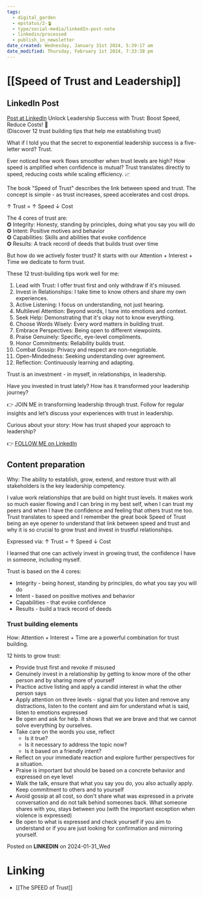 ```yaml
---
tags:
  - digital_garden
  - epstatus/2-🪴
  - type/social-media/linkedIn-post-note
  - linkedin/processed
  - publish_in_newsletter
date_created: Wednesday, January 31st 2024, 5:39:17 am
date_modified: Thursday, February 1st 2024, 7:33:38 pm
---
```

# [[Speed of Trust and Leadership]]
## LinkedIn Post
[Post at LinkedIn](https://www.linkedin.com/posts/sebastiankamilli_unlock-leadership-success-with-trust-boost-activity-7158368331333328897-RLes?utm_source=share&utm_medium=member_desktop)
Unlock Leadership Success with Trust: Boost Speed, Reduce Costs! 🚀  
(Discover 12 trust building tips that help me establishing trust)  
  
What if I told you that the secret to exponential leadership success is a five-letter word? Trust.  
  
Ever noticed how work flows smoother when trust levels are high? How speed is amplified when confidence is mutual? Trust translates directly to speed, reducing costs while scaling efficiency. 📈  
  
The book "Speed of Trust" describes the link between speed and trust. The concept is simple - as trust increases, speed accelerates and cost drops.  
  
↑ Trust = ↑ Speed ↓ Cost  
  
The 4 cores of trust are:  
✪ Integrity: Honesty, standing by principles, doing what you say you will do  
✪ Intent: Positive motives and behavior  
✪ Capabilities: Skills and abilities that evoke confidence  
✪ Results: A track record of deeds that builds trust over time  
  
But how do we actively foster trust? It starts with our Attention + Interest + Time we dedicate to form trust.  
  
These 12 trust-building tips work well for me:  
1. Lead with Trust: I offer trust first and only withdraw if it's misused.  
2. Invest in Relationships: I take time to know others and share my own experiences.  
3. Active Listening: I focus on understanding, not just hearing.  
4. Multilevel Attention: Beyond words, I tune into emotions and context.  
5. Seek Help: Demonstrating that it's okay not to know everything.  
6. Choose Words Wisely: Every word matters in building trust.  
7. Embrace Perspectives: Being open to different viewpoints.  
8. Praise Genuinely: Specific, eye-level compliments.  
9. Honor Commitments: Reliability builds trust.  
10. Combat Gossip: Privacy and respect are non-negotiable.  
11. Open-Mindedness: Seeking understanding over agreement.  
12. Reflection: Continuously learning and adapting.  
  
Trust is an investment - in myself, in relationships, in leadership.  
  
Have you invested in trust lately? How has it transformed your leadership journey?  
  
👉 JOIN ME in transforming leadership through trust. Follow for regular insights and let’s discuss your experiences with trust in leadership.  
  
Curious about your story: How has trust shaped your approach to leadership?

👉 [FOLLOW ME on LinkedIn](https://www.linkedin.com/comm/mynetwork/discovery-see-all?usecase=PEOPLE_FOLLOWS&followMember=sebastiankamilli)

## Content preparation
Why:
The ability to establish, grow, extend, and restore trust with all stakeholders is the key leadership competency.

I value work relationships that are build on hight trust levels. It makes work so much easier flowing and I can bring in my best self, when I can trust my peers and when I have the confidence and feeling that others trust me too. Trust translates to speed and I remember the great book Speed of Trust being an eye opener to understand that link between speed and trust and why it is so crucial to grow trust and invest in trustful relationships.

Expressed via: ↑ Trust = ↑ Speed ↓ Cost

I learned that one can actively invest in growing trust, the confidence I have in someone, including myself.

Trust is based on the 4 cores: 
+ Integrity - being honest, standing by principles, do what you say you will do
+ Intent - based on positive motives and behavior
+ Capabilities - that evoke confidence
+ Results - build a track record of deeds

### Trust building elements
How: Attention + Interest + Time are a powerful combination for trust building.

12 hints to grow trust:
+ Provide trust first and revoke if misused
+ Genuinely invest in a relationship by getting to know more of the other person and by sharing more of yourself
+ Practice active listing and apply a candid interest in what the other person says
+ Apply attention on three levels - signal that you listen and remove any distractions, listen to the content and aim for understand what is said, listen to emotions expressed
+ Be open and ask for help. It shows that we are brave and that we cannot solve everything by ourselves. 
+ Take care on the words you use, reflect
	+ Is it true?
	+ Is it necessary to address the topic now?
	+ Is it based on a friendly intent?
+ Reflect on your immediate reaction and explore further perspectives for a situation. 
+ Praise is important but should be based on a concrete behavior and expressed on eye level
+ Walk the talk, ensure that what you say you do, you also actually apply. Keep commitment to others and to yourself
+ Avoid gossip at all cost, so don't share what was expressed in a private conversation and do not talk behind someones back. What someone shares with you, stays between you (with the important exception when violence is expressed)
+ Be open to what is expressed and check yourself if you aim to understand or if you are just looking for confirmation and mirroring yourself. 

Posted on **LINKEDIN** on 2024-01-31_Wed
# Linking
+ [[The SPEED of Trust]]
